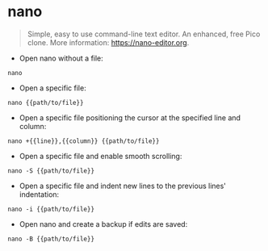 # nano

> Simple, easy to use command-line text editor. An enhanced, free Pico clone.
> More information: <https://nano-editor.org>.

- Open nano without a file:

`nano`

- Open a specific file:

`nano {{path/to/file}}`

- Open a specific file positioning the cursor at the specified line and column:

`nano +{{line}},{{column}} {{path/to/file}}`

- Open a specific file and enable smooth scrolling:

`nano -S {{path/to/file}}`

- Open a specific file and indent new lines to the previous lines' indentation:

`nano -i {{path/to/file}}`

- Open nano and create a backup if edits are saved:

`nano -B {{path/to/file}}`
